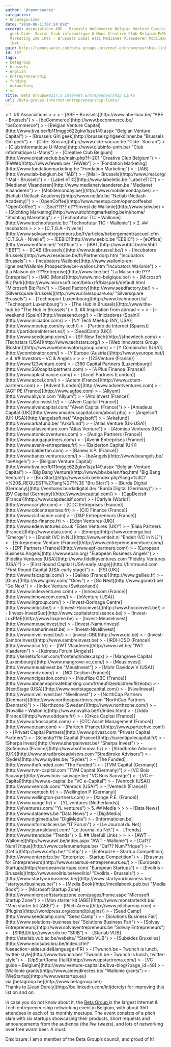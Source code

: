 ```yaml
---
author: '@ramonsuarez'
categories:
- Uncategorized
date: "2010-06-11T07:24:09Z"
excerpt: Associations ABE - Brussels beCommerce Belgian Venture Capital Brussels Girl
  geek Cide- Socran Club informatique U-Mons Creative Club Belgium FeWeb Fondation
  Marketing IAB iMal - Brussels Label eTIC Medianet Vlaanderen Mobilemonday.be/ Netlab
  (Net...
guid: http://ramonsuarez.com/beta-groups-internet-entrepreneurship-links
id: 157
tags:
- betagroup
- brussels
- english
- Entrepreneurship
- funding
- networking
- vc
title: Beta Group&#8217;s Internet Entrepreneurship Links
url: /beta-groups-internet-entrepreneurship-links/
---
```


<div class="posterous_bookmarklet_entry">> 1. ## Associations
>     
>     
>     - [ABE – Brussels](http://www.abe-bao.be/ "ABE - Brussels")
>     - [beCommerce](http://www.becommerce.be/ "beCommerce")
>     - [Belgian Venture Capital](http://www.bva.be/fb111mggc622gkw1szu149.aspx "Belgian Venture Capital")
>     - [Brussels Girl geek](http://brusselsgirlgeekdinner.be "Brussels Girl geek")
>     - [Cide- Socran](http://www.cide-socran.be "Cide- Socran")
>     - [Club informatique U-Mons](http://www.clubinfo-umh.be/ "Club informatique U-Mons")
>     - [Creative Club Belgium](http://www.creativeclub.be/main.php?f=201 "Creative Club Belgium")
>     - [FeWeb](http://www.feweb.be/ "FeWeb")
>     - [Fondation Marketing](http://www.fondationmarketing.be "Fondation Marketing")
>     - [IAB](http://www.iab-belgium.be "IAB")
>     - [iMal – Brussels](http://www.imal.org/ "iMal - Brussels")
>     - [Label eTIC](http://www.labeletic.be "Label eTIC")
>     - [Medianet Vlaanderen](http://www.medianetvlaanderen.be "Medianet Vlaanderen")
>     - [Mobilemonday.be/](http://www.mobilemonday.be/)
>     - [Netlab (Netlash Academy)](http://www.netlab.be "Netlab (Netlash Academy)")
>     - [OpenCoffee](http://www.meetup.com/opencoffeebxl "OpenCoffee")
>     - [Soci??t?? d???Invest de Wallonie](http://www.sriw.be)
>     - [Stichting Marketing](http://www.stichtingmarketing.be/nl/home/ "Stichting Marketing")
>     - [Technofutur TIC – Wallonie](http://www.technofuturtic.be "Technofutur TIC - Wallonie")
> 2. ## Incubators
>     
>     
>     - [C.T.G.A – Nivelle](http://www.solvayentrepreneurs.be/fr/articles/hebergement/accueil.cfm "C.T.G.A - Nivelle")
>     - [EEBIC](http://www.eebic.be "EEBIC")
>     - [eOffice](http://www.eoffice.net/ "eOffice")
>     - [IBBT](http://www.ibbt.be/en/ibbt "IBBT")
>     - [ICAB (Brussels)](http://www.icabrussel.be/)
>     - [Incubators Brussels](http://www.reseauce.be/fr/Partnerdorp.htm "Incubators Brussels")
>     - [Incubators Wallonie](http://www.wallonie-en-ligne.net/Wallonie_Prospective/cei-wallons.htm "Incubators Wallonie")
>     - [La Maison de l???Entreprise](http://www.lme.be/ "La Maison de l???Entreprise")
>     - [MIC (Mons)](http://www.mic-belgique.be/)
>     - [Microsoft Biz Park](http://www.microsoft.com/belux/fr/bizspark/default.html "Microsoft Biz Park")
>     - [Seed Factory](http://www.seedfactory.be/)
>     - [Silversquare Brussels](http://www.silversquare.eu/ "Silversquare Brussels")
>     - [Technoport Luxembourg](http://www.technoport.lu/ "Technoport Luxembourg")
>     - [The Hub in Brussels](http://www.the-hub.be "The Hub in Brussels")
> 3. ## Inspiration from abroad
>     
>     
>     - [i-weekend (Spain)](http://iweekend.org/)
>     - [Iniciadores (Spain)](http://www.iniciador.com/)
>     - [NY Tech Meetup (NY, USA)](http://www.meetup.com/ny-tech/)
>     - [Partido de Internet (Spains)](http://partidodeinternet.es/)
>     - [SeedCamp (UK)](http://www.seedcamp.com/)
>     - [SF New Tech](http://sfnewtech.com/)
>     - [Techstars (USA)](http://www.techstars.org/)
>     - [Web Innovators Group (Boston)](http://www.webinnovatorsgroup.com/)
>     - [Y Combinator (USA)](http://ycombinator.com/)
>     - [Y Europe (Austria)](http://www.yeurope.net/)
> 4. ## Investors – VC &amp; Angels
>     
>     
>     - [123Venture (France)](http://www.123venture.com)
>     - [360 Capital Partners (Luxembourg)](http://www.360capitalpartners.com)
>     - [A Plus Finance (France)](http://www.aplusfinance.com/)
>     - [Accel Partners (London)](http://www.accel.com/)
>     - [Actem (France)](http://www.actem-partners.com)
>     - [Advent (London)](http://www.adventventures.com)
>     - [AGF PE (France)](http://www.agfpe.com)
>     - [Allyum](http://www.allyum.com "Allyum")
>     - [Alto Invest (France)](http://www.altoinvest.fr/)
>     - [Alven Capital (France)](http://www.alvencapital.com/ "Alven Capital (France)")
>     - [Amadeus Capital (UK)](http://www.amadeuscapital.com/about.php)
>     - [Angelsoft (UK-USA)](http://angelsoft.net/ "Angelsoft")
>     - [Arkafund](http://www.arkafund.be/ "Arkafund")
>     - [Atlas Venture (UK-USA)](http://www.atlasventure.com "Atlas Venture")
>     - [Atomico Ventures (UK)](http://www.atomicoventures.com)
>     - [Auriga Partners (France)](http://www.aurigapartners.com/)
>     - [Avenir Entreprises (France)](http://www.avenir-entreprises.fr/)
>     - [Balderton Capital (UK)](http://www.balderton.com)
>     - [Banexi V.P. (France)](http://www.banexiventures.com/)
>     - [beAngels](http://www.beangels.be/ "beAngels")
>     - [Belgian Venture Capital](http://www.bva.be/fb111mggc622gkw1szu149.aspx "Belgian Venture Capital")
>     - [Big Bang Venture](http://www.bbv.be/en/faq.html "Big Bang Venture")
>     - [Bru Start](http://www.srib.be/index.php?lang=%3C?=%20$_REQUEST%27lang%27?%3E "Bru Start")
>     - [Burda Digital (Germany)](http://ventures.burdadigital.de/ "Burda Digital (Germany)")
>     - [BV Capital (Germany)](http://www.bvcapital.com/)
>     - [CapDecisif (France)](http://www.capdecisif.com/)
>     - [Carlyle (World)](http://www.carlyle.com)
>     - [CDC Entreprises (France)](http://www.cdcentreprises.fr/)
>     - [CIC Finance (France)](http://www.cicfinance.com)
>     - [D&amp;P Entrepreneurs (France)](http://www.dp-finance.fr)
>     - [Eden Ventures (UK)](http://www.edenventures.co.uk "Eden Ventures (UK)")
>     - [Elaia Partners (France)](http://www.elaia.com)
>     - [Emerge](http://www.emerge.be/ "Emerge")
>     - [Endeit (VC in NL)](http://www.endeit.nl "Endeit (VC in NL)")
>     - [Entrepreneur Venture (France)](http://www.entrepreneurventure.com/)
>     - [EPF Partners (France)](http://www.epf-partners.com/)
>     - [European Business Angels](http://www.eban.org/ "European Business Angels")
>     - [Fidelity Ventures (USA)](http://www.fidelityventures.com "Fidelity Ventures (USA)")
>     - [First Round Capital (USA-early stage)](http://firstround.com "First Round Capital (USA-early stage)")
>     - [FSI (UK)](http://www.fsicapital.com/)
>     - [Galileo (France)](http://www.galileo.fr)
>     - [Gimv](http://www.gimv.com/ "Gimv")
>     - [Go Next](http://www.gonext.be/ "Go Next")
>     - [Index Venture (Switzerland)](http://www.indexventures.com)
>     - [Innovacom (France)](http://www.innovacom.com/)
>     - [InVenture (USA)](http://www.ingroup.com/)
>     - [Invest-Borinage Centre](http://www.imbc.be/)
>     - [Invest-Hoccinvest](http://www.hoccinvest.be/)
>     - [Invest-InvestSud](http://www.capitaletcroissance.be)
>     - [Invest-LuxPME](http://www.luxpme.be)
>     - [Invest-MeuseInvest](http://www.meuseinvest.be)
>     - [Invest-NamurInvest](http://www.namurinvest.be)
>     - [Invest-NivelInvest](http://www.nivelinvest.be/)
>     - [invest-OBI](http://www.obi.be)
>     - [Invest-SambreInvest](http://www.sambreinvest.be)
>     - [IRDI-ICSO (France)](http://www.icso.fr/)
>     - [IWT Vlaaderen](http://www.iwt.be/ "IWT Vlaaderen")
>     - [Keiretsu Forum (Angels)](http://keiretsuforum.com/frontend/index.aspx)
>     - [Mangrove Capital (Luxembourg)](http://www.mangrove-vc.com/)
>     - [MeusInvest](http://www.meusinvest.be "MeusInvest")
>     - [Mohr Davidow V (USA)](http://www.mdv.com/)
>     - [NCI Gestion (France)](http://www.ncigestion.com/)
>     - [Neuflize OBC (France)](http://www.abnamroprivatebanking.com/fr/neuflizeobc#neuflizeobc)
>     - [NextStage (USA)](http://www.nextstagecapital.com/)
>     - [NivelInvest](http://www.nivelinvest.be/ "NivelInvest")
>     - [NorthCap Partners (Denmark)](http://www.northcappartners.com "NorthCap Partners (Denmark)")
>     - [Northzone (Sweden)](http://www.northzone.com/)
>     - [Novallia – Wallonie](http://www.novallia.be/fr/index.html)
>     - [Oddo (France)](http://www.oddoam.fr/)
>     - [Orkos Capital (France)](http://www.orkoscapital.com/)
>     - [OTC Asset Management (France)](http://www.otcam.com)
>     - [Partech (France)](http://www.partechvc.com/)
>     - [Privast Capital Partners](http://www.privast.com "Privast Capital Partners")
>     - [Scientip??le Capital (France)](http://scientipolecapital.fr/)
>     - [Sherpa Invest](http://www.sherpainvest.be/ "Sherpa Invest")
>     - [Sofinnova (France)](http://www.sofinnova.fr/)
>     - [Stradbroke Advisors (UK)](http://www.stradbrokeadvisors.com "Stradbroke Advisors")
>     - [Sydes](http://www.sydes.be/ "Sydes")
>     - [The Funded](http://www.thefunded.com "The Funded")
>     - [TVM Capital (Germany)](http://www.tvm-capital.com "TVM Capital (Germany)")
>     - [VC Bois Sauvage](http://www.bois-sauvage.be/ "VC Bois Sauvage")
>     - [VC e-Capital](http://www.e-capital.be "VC e-Capital")
>     - [Venrock (USA)](http://www.venrock.com/ "Venrock (USA)")
>     - [Ventech (France)](http://www.ventech.fr)
>     - [Wellington P (Germany)](http://www.wellington-partners.com)
>     - [Xange P.E. (France)](http://www.xange.fr/)
>     - [YL ventures (Netherlands)](http://ylventures.com/ "YL ventures")
> 5. ## Media
>     
>     
>     - [Data News](http://www.datanews.be "Data News")
>     - [DigiMedia](http://www.digimedia.be "DigiMedia")
>     - [Informaticien.be](http://www.informaticien.be "IT Forum")
>     - [Le Journal du Net](http://www.journaldunet.com/ "Le Journal du Net")
>     - [Trends](http://www.trends.be "Trends")
> 6. ## Usefull Links
>     
>     
>     - [AWT – Wallonie](http://www.awt.be/index.aspx "AWT - Wallonie")
>     - [Caf?? Num??rique](http://www.cafenumerique.be/ "Caf?? Num??rique")
>     - [Cefip](http://www.cefip.be/ "Cefip")
>     - [Enterprize – Startup Competition](http://www.enterprize.be "Enterprize - Startup Competition")
>     - [Erasmus for Entrepreneurs](http://www.erasmus-entrepreneurs.eu/)
>     - [European Startups](http://europeanstartups.com/ "European Startups")
>     - [EvolIris – Brussels](http://www.evoliris.be/evoliris/ "EvolIris - Brussels")
>     - [http://www.startyourbusiness.be/](http://www.startyourbusiness.be/ "startyourbusiness.be/")
>     - [Media Book](http://mediabook.pub.be/ "Media Book")
>     - [Microsoft Startup Zone](http://www.microsoftstartupzone.com/pages/home.aspx "Microsoft Startup Zone")
>     - [Mon starter kit (ABE)](http://www.monstarterkit.be/ "Mon starter kit (ABE)")
>     - [Pitch Arena](http://www.pitcharena.com)
>     - [Plugins](http://wordpress.org/extend/plugins/)
>     - [Seed Camp](http://www.seedcamp.com/ "Seed Camp")
>     - [Solutions Business Fair](http://www.solutions-business.be/ "Solutions Business Fair")
>     - [Solvay Entrepreneurs](http://www.solvayentrepreneurs.be "Solvay Entrepreneurs")
>     - [SRIB](http://www.srib.be "SRIB")
>     - [Starlab VUB](http://starlab.vub.ac.be/website/ "Starlab VUB")
>     - [Subsides Bruxelles](http://www.ecosubsibru.be/index.cfm?fuseaction=aides.aide&language=FR)
>     - [Twunch.be – Twunch is lunch, twitter-style](http://www.twunch.be/ "Twunch.be - Twunch is lunch, twitter-style")
>     - [UpStartRoma (Itali)](http://www.upstartroma.com/)
>     - [VC guide – Belgium](http://www.venture-capital.be/bva-blog/?page_id=48)
>     - [Wallonie grants](http://www.aidesdirectes.be/ "Wallonie grants")
>     - [WeStartup](http://www.westartup.eu)

<div class="posterous_quote_citation">via [betagroup.be](http://www.betagroup.be/)</div>Thanks to [Jean Derely](http://be.linkedin.com/in/jderely) for improving this list on and on.

In case you do not know about it, the [Beta Group ](http://www.betagroup.be/) is the largest Internet &amp; Tech entrepreneurship networking event in Belgium, with about 350 attendees in each of its monthly meetups. The event consists of a pitch slam with six startups showcasing their products, short requests and announcements from the audience (the *live tweets*), and lots of networking over free warm beer. A must.

Disclosure: I am a member of the Beta Group’s council, and proud of it!

</div>